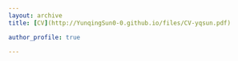 ```yaml
---
layout: archive
title: [CV](http://YunqingSun0-0.github.io/files/CV-yqsun.pdf)

author_profile: true

---
```

<!--

{% include base_path %}

    #Education
    #======
    #* B.S. in GitHub, GitHub University, 2012
   #* M.S. in Jekyll, GitHub University, 2014
    #* Ph.D in Version Control Theory, GitHub University, 2018 (expected)

    Work experience
    ======
    * Summer 2015: Research Assistant
      * Github University
      * Duties included: Tagging issues
      * Supervisor: Professor Git

    * Fall 2015: Research Assistant
      * Github University
      * Duties included: Merging pull requests
      * Supervisor: Professor Hub

    Skills
    ======
    * Skill 1
    * Skill 2
      * Sub-skill 2.1
      * Sub-skill 2.2
      * Sub-skill 2.3
    * Skill 3

    Publications
    ======
      <ul>{% for post in site.publications %}
        {% include archive-single-cv.html %}
      {% endfor %}</ul>

    Talks
    ======
      <ul>{% for post in site.talks %}
        {% include archive-single-talk-cv.html %}
      {% endfor %}</ul>

    Teaching
    ======
      <ul>{% for post in site.teaching %}
        {% include archive-single-cv.html %}
      {% endfor %}</ul>

    Service and leadership
    ====== 
* Currently signed in to 43 different slack teams -->
